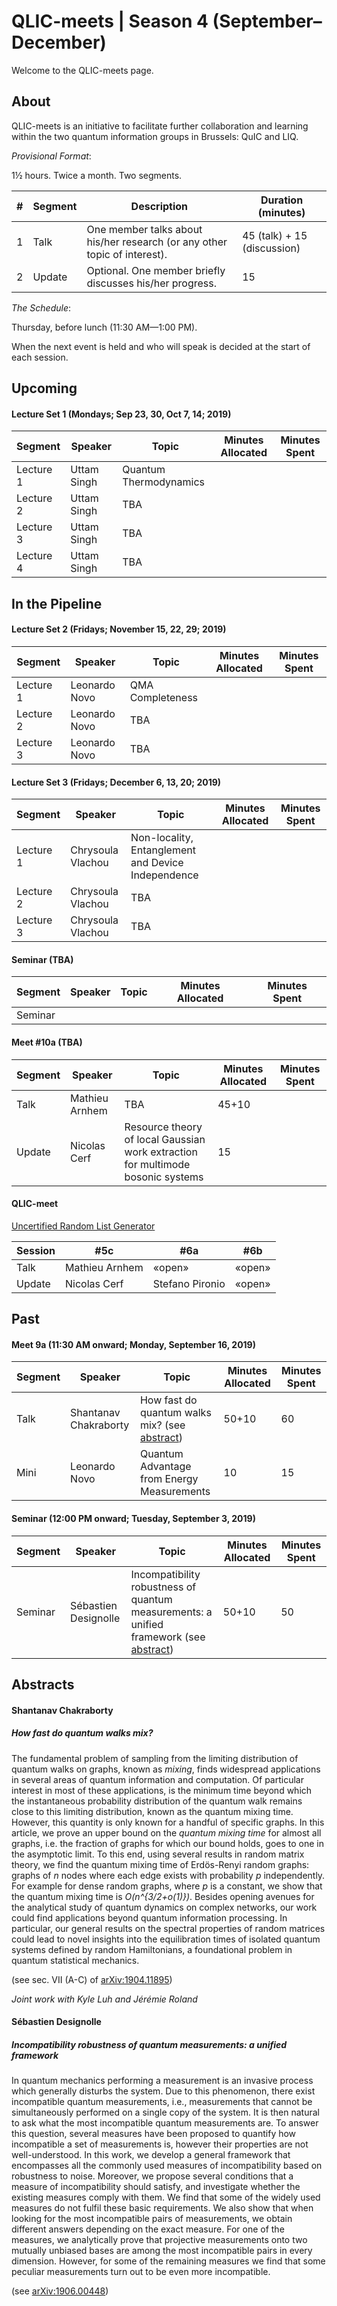 # QLIC-meets | Season 4 (September–December)
Welcome to the QLIC-meets page. 



## About

QLIC-meets is an initiative to facilitate further collaboration and learning within the two quantum information groups in Brussels: QuIC and LIQ. 



*Provisional Format*: 

1½ hours. Twice a month. Two segments.

| #    | Segment | Description                                                  | Duration (minutes)          |
| ---- | ------- | ------------------------------------------------------------ | --------------------------- |
| 1    | Talk    | One member talks about his/her research (or any other topic of interest). | 45 (talk) + 15 (discussion) |
| 2    | Update  | Optional. One member briefly discusses his/her progress.     | 15                          |





*The Schedule*: 

Thursday, before lunch (11:30 AM—1:00 PM).

When the next event is held and who will speak is decided at the start of each session.



## Upcoming

#### Lecture Set 1 (Mondays; Sep 23, 30, Oct 7, 14; 2019)

| Segment    | Speaker       | Topic | Minutes Allocated | Minutes Spent |
| ---------- | ------------- | ----- | ----------------- | ------------- |
| Lecture 1 | Uttam Singh | Quantum Thermodynamics      |                   |               |
| Lecture 2 | Uttam Singh | TBA      |                   |               |
| Lecture 3 | Uttam Singh | TBA      |                   |               |
| Lecture 4 | Uttam Singh | TBA      |                   |               |




## In the Pipeline


#### Lecture Set 2 (Fridays; November 15, 22, 29; 2019)

| Segment    | Speaker       | Topic | Minutes Allocated | Minutes Spent |
| ---------- | ------------- | ----- | ----------------- | ------------- |
| Lecture 1 | Leonardo Novo | QMA Completeness      |                   |               |
| Lecture 2 | Leonardo Novo | TBA      |                   |               |
| Lecture 3 | Leonardo Novo | TBA      |                   |               |

#### Lecture Set 3 (Fridays; December 6, 13, 20; 2019)

| Segment    | Speaker       | Topic | Minutes Allocated | Minutes Spent |
| ---------- | ------------- | ----- | ----------------- | ------------- |
| Lecture 1 | Chrysoula Vlachou | Non-locality, Entanglement and Device Independence      |                   |               |
| Lecture 2 | Chrysoula Vlachou | TBA      |                   |               |
| Lecture 3 | Chrysoula Vlachou | TBA      |                   |               |




#### Seminar (TBA)

| Segment | Speaker | Topic | Minutes Allocated | Minutes Spent |
| ------- | ------- | ----- | ----------------- | ------------- |
| Seminar |         |       |                   |               |



#### Meet #10a (TBA)

| Segment | Speaker        | Topic                                                        | Minutes Allocated | Minutes Spent |
| ------- | -------------- | ------------------------------------------------------------ | ----------------- | ------------- |
| Talk    | Mathieu Arnhem | TBA                                                          | 45+10             |               |
| Update  | Nicolas Cerf   | Resource theory of local Gaussian work extraction for multimode bosonic systems | 15                |               |



#### QLIC-meet

[Uncertified Random List Generator](https://mybinder.org/v2/gh/QuIC-meets/QuIC-meets.github.io/master?filepath=season2/lineUp/lineUp.ipynb)

| Session | #5c            | #6a             | #6b    |
| ------- | -------------- | --------------- | ------ |
| Talk    | Mathieu Arnhem | «open»          | «open» |
| Update  | Nicolas Cerf   | Stefano Pironio | «open» |



## Past

#### Meet 9a (11:30 AM onward; Monday, September 16, 2019)

| Segment | Speaker                | Topic                                                        | Minutes Allocated | Minutes Spent |
| ------- | ---------------------- | ------------------------------------------------------------ | ----------------- | ------------- |
| Talk    | Shantanav  Chakraborty | How fast do quantum walks mix? (see [abstract](#Shantanav-Chakraborty)) | 50+10             |        60       |
| Mini | Leonardo Novo | Quantum Advantage from Energy Measurements | 10 |  15 |



#### Seminar (12:00 PM onward; Tuesday, September 3, 2019)

| Segment | Speaker              | Topic                                                        | Minutes Allocated | Minutes Spent |
| ------- | -------------------- | ------------------------------------------------------------ | ----------------- | ------------- |
| Seminar | Sébastien Designolle | Incompatibility robustness of quantum measurements: a unified framework (see [abstract](#Sébastien-Designolle)) | 50+10             | 50            |





## Abstracts



#### Shantanav Chakraborty

##### How fast do quantum walks mix?

The fundamental problem of sampling from the limiting distribution of quantum walks on graphs, known as *mixing*,  finds widespread applications in several areas of quantum information  and computation. Of particular interest in most of these applications,  is the minimum time beyond which the instantaneous probability  distribution of the quantum walk remains close to this limiting  distribution, known as the quantum  mixing time. However, this quantity is only known for a handful of  specific graphs. In this article, we prove an upper bound on the *quantum mixing time* for almost all graphs, i.e. the  fraction of graphs for which our bound holds, goes to one in the  asymptotic limit. To this end, using several results in random matrix  theory, we find the quantum mixing time of Erdös-Renyi random graphs: graphs of *n* nodes where each edge exists with probability *p* independently. For example for dense random graphs, where *p* is a constant, we show that the quantum mixing time is *O(n^{3/2+o(1)})*. Besides  opening avenues for the analytical study of quantum dynamics on complex  networks, our work could find applications beyond quantum information  processing. In particular, our general results on the spectral  properties of random matrices could lead to novel insights into the  equilibration times of isolated quantum systems defined by random  Hamiltonians, a foundational problem in quantum statistical mechanics.

(see sec. VII (A-C) of [arXiv:1904.11895](https://arxiv.org/abs/1904.11895))

*Joint work with Kyle Luh and Jérémie Roland*



#### Sébastien Designolle

##### Incompatibility robustness of quantum measurements: a unified framework

In quantum mechanics performing a measurement is an invasive process which generally disturbs the system. Due to this phenomenon, there exist incompatible quantum measurements, i.e., measurements that cannot be simultaneously performed on a single copy of the system. It is then natural to ask what the most incompatible quantum measurements are. To answer this question, several measures have been proposed to quantify how incompatible a set of measurements is, however their properties are not well-understood. In this work, we develop a general framework that encompasses all the commonly used measures of incompatibility based on robustness to noise. Moreover, we propose several conditions that a measure of incompatibility should satisfy, and investigate whether the existing measures comply with them. We find that some of the widely used measures do not fulfil these basic requirements. We also show that when looking for the most incompatible pairs of measurements, we obtain different answers depending on the exact measure. For one of the measures, we analytically prove that projective measurements onto two mutually unbiased bases are among the most incompatible pairs in every dimension. However, for some of the remaining measures we find that some peculiar measurements turn out to be even more incompatible. 

(see [arXiv:1906.00448](https://arxiv.org/abs/1906.00448))
